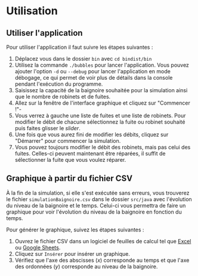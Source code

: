 # Utilisation

## Utiliser l'application
Pour utiliser l'application il faut suivre les étapes suivantes :

1. Déplacez vous dans le dossier `bin` avec `cd bindist/bin`
2. Utilisez la commande `./bubbles` pour lancer l'application. Vous pouvez ajouter l'option `-d` ou `--debug` pour lancer l'application en mode débogage, ce qui permet de voir plus de détails dans la console pendant l'exécution du programme.
3. Saisissez la capacité de la baignoire souhaitée pour la simulation ainsi que le nombre de robinets et de fuites.
4. Allez sur la fenêtre de l'interface graphique et cliquez sur "Commencer !"-
5. Vous verrez à gauche une liste de fuites et une liste de robinets. Pour modifier le débit de chacune sélectionnez la fuite ou robinet souhaité puis faites glisser le _slider_.
6. Une fois que vous aurez fini de modifier les débits, cliquez sur "Démarrer" pour commencer la simulation. 
7. Vous pouvez toujours modifier le débit des robinets, mais pas celui des fuites. Celles-ci peuvent maintenant être réparées, il suffit de sélectionner la fuite que vous voulez réparer. 

## Graphique à partir du fichier CSV
À la fin de la simulation, si elle s'est exécutée sans erreurs, vous trouverez le fichier `simulationBaignoire.csv` dans le dossier `src/java` avec l'évolution du niveau de la baignoire et le temps. Celui-ci vous permettra de faire un graphique pour voir l'évolution du niveau de la baignoire en fonction du temps.

Pour générer le graphique, suivez les étapes suivantes : 

1. Ouvrez le fichier CSV dans un logiciel de feuilles de calcul tel que [Excel](https://www.microsoft.com/en-us/microsoft-365/excel) ou [Google Sheets](https://docs.google.com/spreadsheets/).
2. Cliquez sur `Insérer` pour insérer un graphique.
3. Vérifiez que l'axe des abscisses (_x_) corresponde au temps et que l'axe des ordonnées (_y_) corresponde au niveau de la baignoire.
